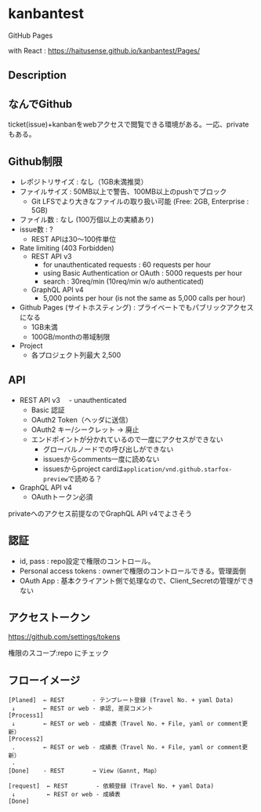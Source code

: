 # kanbantest

GitHub Pages  
  
with React : <https://haitusense.github.io/kanbantest/Pages/>  

## Description

## なんでGithub

ticket(issue)+kanbanをwebアクセスで閲覧できる環境がある。一応、privateもある。

## Github制限

- レポジトリサイズ : なし（1GB未満推奨）
- ファイルサイズ : 50MB以上で警告、100MB以上のpushでブロック
  - Git LFSでより大きなファイルの取り扱い可能 (Free: 2GB, Enterprise : 5GB)
- ファイル数 : なし (100万個以上の実績あり)
- issue数 : ?
  - REST APIは30～100件単位
- Rate limiting (403 Forbidden)
  - REST API v3
    - for unauthenticated requests : 60 requests per hour
    - using Basic Authentication or OAuth : 5000 requests per hour
    - search : 30req/min (10req/min w/o authenticated)
  - GraphQL API v4
    - 5,000 points per hour (is not the same as 5,000 calls per hour)
- Github Pages (サイトホスティング) : プライベートでもパブリックアクセスになる
  - 1GB未満
  - 100GB/monthの帯域制限
- Project
  - 各プロジェクト列最大 2,500

## API

- REST API v3
　- unauthenticated
  - Basic 認証
  - OAuth2 Token（ヘッダに送信）
  - OAuth2 キー/シークレット -> 廃止
  - エンドポイントが分かれているので一度にアクセスができない
    - グローバルノードでの呼び出しができない
    - issuesからcomments一度に読めない
    - issuesからproject cardは```application/vnd.github.starfox-preview```で読める？
- GraphQL API v4
  - OAuthトークン必須
  
privateへのアクセス前提なのでGraphQL API v4でよさそう

## 認証

- id, pass : repo設定で権限のコントロール。
- Personal access tokens : ownerで権限のコントロールできる。管理面倒
- OAuth App : 基本クライアント側で処理なので、Client_Secretの管理ができない

## アクセストークン

<https://github.com/settings/tokens>

権限のスコープ:repo にチェック

## フローイメージ

```
[Planed]  ← REST        - テンプレート登録 (Travel No. + yaml Data)
 ↓        ← REST or web - 承認, 差戻コメント
[Process1]
 ↓        ← REST or web - 成績表（Travel No. + File, yaml or comment更新） 
[Process2]
 .        ← REST or web - 成績表（Travel No. + File, yaml or comment更新） 
 .
[Done]    - REST        → View（Gannt, Map） 

[request]  ← REST        - 依頼登録 (Travel No. + yaml Data)
 ↓         ← REST or web - 成績表
[Done]
```
